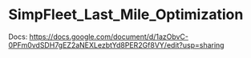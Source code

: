 # SimpFleet_Last_Mile_Optimization

Docs: https://docs.google.com/document/d/1azObvC-0PFm0vdSDH7gEZ2aNEXLezbtYd8PER2Gf8VY/edit?usp=sharing
